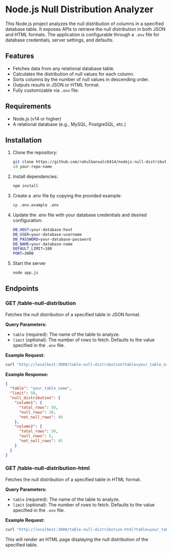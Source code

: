 # Node.js Null Distribution Analyzer

This Node.js project analyzes the null distribution of columns in a specified database table. It exposes APIs to retrieve the null distribution in both JSON and HTML formats. The application is configurable through a `.env` file for database credentials, server settings, and defaults.

## Features

- Fetches data from any relational database table.
- Calculates the distribution of null values for each column.
- Sorts columns by the number of null values in descending order.
- Outputs results in JSON or HTML format.
- Fully customizable via `.env` file.

## Requirements

- Node.js (v14 or higher)
- A relational database (e.g., MySQL, PostgreSQL, etc.)

## Installation

1. Clone the repository:

   ```bash
   git clone https://github.com/rahulbansalc6414/nodejs-null-distribution-utility
   cd your-repo-name
   ```

2. Install dependencies:

   ```bash
   npm install
   ```

3. Create a .env file by copying the provided example:

   ```bash
   cp .env.example .env
   ```

4. Update the .env file with your database credentials and desired configuration:

   ```bash
   DB_HOST=your-database-host
   DB_USER=your-database-username
   DB_PASSWORD=your-database-password
   DB_NAME=your-database-name
   DEFAULT_LIMIT=100
   PORT=3000
   ```

5. Start the server
   ```bash
   node app.js
   ```

## Endpoints

### GET /table-null-distribution

Fetches the null distribution of a specified table in JSON format.

**Query Parameters:**

- `table` (required): The name of the table to analyze.
- `limit` (optional): The number of rows to fetch. Defaults to the value specified in the `.env` file.

**Example Request:**

```bash
curl "http://localhost:3000/table-null-distribution?table=your_table_name&limit=50"
```

**Example Response:**

```json
{
  "table": "your_table_name",
  "limit": 50,
  "null_distribution": {
    "column1": {
      "total_rows": 50,
      "null_rows": 10,
      "not_null_rows": 40
    },
    "column2": {
      "total_rows": 50,
      "null_rows": 5,
      "not_null_rows": 45
    }
  }
}
```

### GET /table-null-distribution-html

Fetches the null distribution of a specified table in HTML format.

**Query Parameters:**

- `table` (required): The name of the table to analyze.
- `limit` (optional): The number of rows to fetch. Defaults to the value specified in the `.env` file.

**Example Request:**

```bash
curl "http://localhost:3000/table-null-distribution-html?table=your_table_name&limit=50"
```

This will render an HTML page displaying the null distribution of the specified table.
